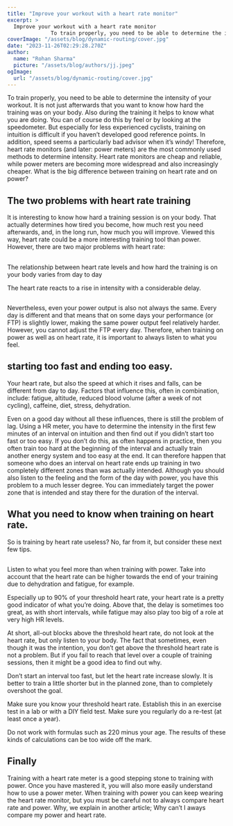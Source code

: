```yaml
---
title: "Improve your workout with a heart rate monitor"
excerpt: >
  Improve your workout with a heart rate monitor
              To train properly, you need to be able to determine the intensity of your workout. It is not just afterwards that you want to know how hard t
coverImage: "/assets/blog/dynamic-routing/cover.jpg"
date: "2023-11-26T02:29:28.270Z"
author:
  name: "Rohan Sharma"
  picture: "/assets/blog/authors/jj.jpeg"
ogImage:
  url: "/assets/blog/dynamic-routing/cover.jpg"
---
```


To train properly, you need to be able to determine the intensity of your workout. It is not just afterwards that you want to know how hard the training was on your body. Also during the training it helps to know what you are doing. You can of course do this by feel or by looking at the speedometer. But especially for less experienced cyclists, training on intuition is difficult if you haven’t developed good reference points. In addition, speed seems a particularly bad advisor when it’s windy! Therefore, heart rate monitors (and later: power meters) are the most commonly used methods to determine intensity. Heart rate monitors are cheap and reliable, while power meters are becoming more widespread and also increasingly cheaper. What is the big difference between training on heart rate and on power?


## The two problems with heart rate training

It is interesting to know how hard a training session is on your body. That actually determines how tired you become, how much rest you need afterwards, and, in the long run, how much you will improve. Viewed this way, heart rate could be a more interesting training tool than power. However, there are two major problems with heart rate:


## 

The relationship between heart rate levels and how hard the training is on your body varies from day to day


The heart rate reacts to a rise in intensity with a considerable delay.


## 

Nevertheless, even your power output is also not always the same. Every day is different and that means that on some days your performance (or FTP) is slightly lower, making the same power output feel relatively harder. However, you cannot adjust the FTP every day. Therefore, when training on power as well as on heart rate, it is important to always listen to what you feel.


## starting too fast and ending too easy.

Your heart rate, but also the speed at which it rises and falls, can be different from day to day. Factors that influence this, often in combination, include: fatigue, altitude, reduced blood volume (after a week of not cycling), caffeine, diet, stress, dehydration.


Even on a good day without all these influences, there is still the problem of lag. Using a HR meter, you have to determine the intensity in the first few minutes of an interval on intuition and then find out if you didn’t start too fast or too easy. If you don’t do this, as often happens in practice, then you often train too hard at the beginning of the interval and actually train another energy system and too easy at the end. It can therefore happen that someone who does an interval on heart rate ends up training in two completely different zones than was actually intended. Although you should also listen to the feeling and the form of the day with power, you have this problem to a much lesser degree. You can immediately target the power zone that is intended and stay there for the duration of the interval.


## What you need to know when training on heart rate.

So is training by heart rate useless? No, far from it, but consider these next few tips.


## 

Listen to what you feel more than when training with power. Take into account that the heart rate can be higher towards the end of your training due to dehydration and fatigue, for example.


Especially up to 90% of your threshold heart rate, your heart rate is a pretty good indicator of what you’re doing. Above that, the delay is sometimes too great, as with short intervals, while fatigue may also play too big of a role at very high HR levels.


At short, all-out blocks above the threshold heart rate, do not look at the heart rate, but only listen to your body. The fact that sometimes, even though it was the intention, you don’t get above the threshold heart rate is not a problem. But if you fail to reach that level over a couple of training sessions, then it might be a good idea to find out why.


Don’t start an interval too fast, but let the heart rate increase slowly. It is better to train a little shorter but in the planned zone, than to completely overshoot the goal.


Make sure you know your threshold heart rate. Establish this in an exercise test in a lab or with a DIY field test. Make sure you regularly do a re-test (at least once a year).


Do not work with formulas such as 220 minus your age. The results of these kinds of calculations can be too wide off the mark.


## 

## Finally

Training with a heart rate meter is a good stepping stone to training with power. Once you have mastered it, you will also more easily understand how to use a power meter. When training with power you can keep wearing the heart rate monitor, but you must be careful not to always compare heart rate and power. Why, we explain in another article; Why can’t I aways compare my power and heart rate.
